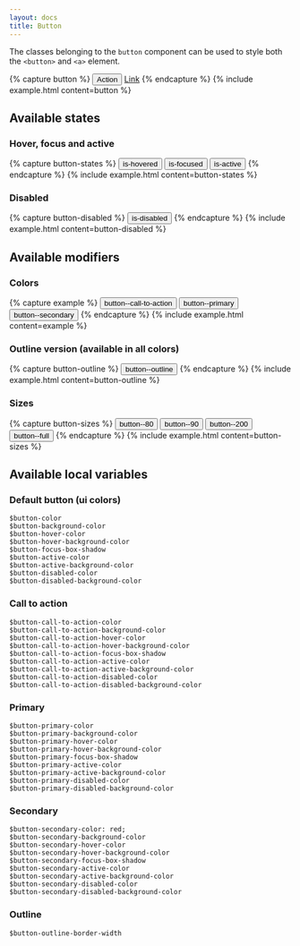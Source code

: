 ```yaml
---
layout: docs
title: Button
---
```


The classes belonging to the `button` component can be used to style both the `<button>` and `<a>` element.

{% capture button %}
<button class="button" type="button">Action</button>
<a class="button button--primary button--outline" href="/">Link</a>
{% endcapture %}
{% include example.html
	content=button
%}

## Available states
### Hover, focus and active

{% capture button-states %}
<button class="button is-hovered" type="button">is-hovered</button>
<button class="button is-focused" type="button">is-focused</button>
<button class="button is-active" type="button">is-active</button>
{% endcapture %}
{% include example.html
	content=button-states
%}

### Disabled
{% capture button-disabled %}
<button class="button is-disabled" type="button">is-disabled</button>
{% endcapture %}
{% include example.html
	content=button-disabled
%}

## Available modifiers
### Colors
{% capture example %}
<button class="button button--call-to-action" type="button">button--call-to-action</button>
<button class="button button--primary" type="button">button--primary</button>
<button class="button button--secondary" type="button">button--secondary</button>
{% endcapture %}
{% include example.html
	content=example
%}

### Outline version (available in all colors)
{% capture button-outline %}
<button class="button button--outline" type="button">button--outline</button>
{% endcapture %}
{% include example.html
	content=button-outline
%}

### Sizes
{% capture button-sizes %}
<button class="button button--80" type="button">button--80</button>
<button class="button button--90" type="button">button--90</button>
<button class="button button--200" type="button">button--200</button>
<button class="button button--full" type="button">button--full</button>
{% endcapture %}
{% include example.html
	content=button-sizes
%}

## Available local variables
### Default button (ui colors)
```
$button-color
$button-background-color
$button-hover-color
$button-hover-background-color
$button-focus-box-shadow
$button-active-color
$button-active-background-color
$button-disabled-color
$button-disabled-background-color
```

### Call to action
```
$button-call-to-action-color
$button-call-to-action-background-color
$button-call-to-action-hover-color
$button-call-to-action-hover-background-color
$button-call-to-action-focus-box-shadow
$button-call-to-action-active-color
$button-call-to-action-active-background-color
$button-call-to-action-disabled-color
$button-call-to-action-disabled-background-color
```

### Primary
```
$button-primary-color
$button-primary-background-color
$button-primary-hover-color
$button-primary-hover-background-color
$button-primary-focus-box-shadow
$button-primary-active-color
$button-primary-active-background-color
$button-primary-disabled-color
$button-primary-disabled-background-color
```

### Secondary
```
$button-secondary-color: red;
$button-secondary-background-color
$button-secondary-hover-color
$button-secondary-hover-background-color
$button-secondary-focus-box-shadow
$button-secondary-active-color
$button-secondary-active-background-color
$button-secondary-disabled-color
$button-secondary-disabled-background-color
```

### Outline
```
$button-outline-border-width
```
